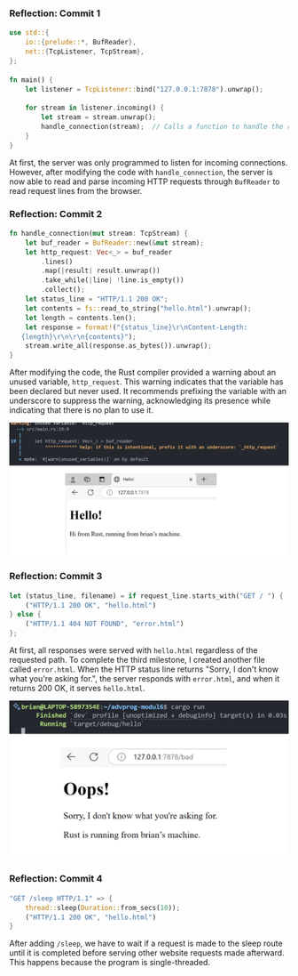 ### Reflection: Commit 1

```rust
use std::{ 
    io::{prelude::*, BufReader}, 
    net::{TcpListener, TcpStream}, 
}; 

fn main() { 
    let listener = TcpListener::bind("127.0.0.1:7878").unwrap(); 

    for stream in listener.incoming() { 
        let stream = stream.unwrap(); 
        handle_connection(stream);  // Calls a function to handle the request
    } 
} 
```

At first, the server was only programmed to listen for incoming connections. However, after modifying the code with `handle_connection`, the server is now able to read and parse incoming HTTP requests through `BufReader` to read request lines from the browser.

### Reflection: Commit 2
```rust
fn handle_connection(mut stream: TcpStream) {
    let buf_reader = BufReader::new(&mut stream);
    let http_request: Vec<_> = buf_reader
        .lines()
        .map(|result| result.unwrap())
        .take_while(|line| !line.is_empty())
        .collect();
    let status_line = "HTTP/1.1 200 OK";
    let contents = fs::read_to_string("hello.html").unwrap();
    let length = contents.len();
    let response = format!("{status_line}\r\nContent-Length:
   {length}\r\n\r\n{contents}");
    stream.write_all(response.as_bytes()).unwrap();
}
```

After modifying the code, the Rust compiler provided a warning about an unused variable, `http_request`. This warning indicates that the variable has been declared but never used. It recommends prefixing the variable with an underscore to suppress the warning, acknowledging its presence while indicating that there is no plan to use it.

![Commit 2 screen capture](/assets/images/commit2.png)


### Reflection: Commit 3
```rust
let (status_line, filename) = if request_line.starts_with("GET / ") {
    ("HTTP/1.1 200 OK", "hello.html")
} else {
    ("HTTP/1.1 404 NOT FOUND", "error.html")
};
```

At first, all responses were served with `hello.html` regardless of the requested path. To complete the third milestone, I created another file called `error.html`. When the HTTP status line returns "Sorry, I don't know what you're asking for.", the server responds with `error.html`, and when it returns 200 OK, it serves `hello.html`.  

![Commit 3 screen capture](/assets/images/commit3.png)

### Reflection: Commit 4
```rust
"GET /sleep HTTP/1.1" => {
    thread::sleep(Duration::from_secs(10));
    ("HTTP/1.1 200 OK", "hello.html")
}
```

After adding `/sleep`, we have to wait if a request is made to the sleep route until it is completed before serving other website requests made afterward. This happens because the program is single-threaded.